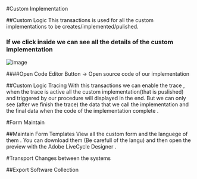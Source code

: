 #Custom Implementation

##Custom Logic 
  This transactions is used for all the custom implementations to be creates/implemented/pulished.
  
### If we click inside we can see all the details of  the custom implementation 

![image](https://github.com/user-attachments/assets/f4103dd0-a7cf-461d-b7e8-30b3af9ad173)


####Open Code Editor Button -> Open source code of our implementation 
        

##Custom Logic Tracing 
 With this transactions we can enable the trace ,
 when the trace is active all the custom implementation(that is puslished) and triggered by our procedure will displayed in the end.
 But we can only see (after we finish the trace) the data that we call the implementation and the final data when the code of the implementation complete .

#Form Maintain

##Maintain Form Templates
  View all the custom form and the languege of them .
  You can download them (Be carefull of the langu) and then open the preview with the Adobe LiveCycle Designer .

#Transport Changes between the systems

##Export Software Collection



